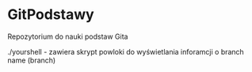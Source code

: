 # GitPodstawy
Repozytorium do nauki podstaw Gita

./yourshell - zawiera skrypt powloki do wyświetlania inforamcji o branch name (branch)
